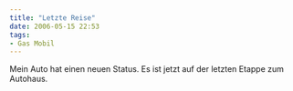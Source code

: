 ```yaml
---
title: "Letzte Reise"
date: 2006-05-15 22:53
tags: 
- Gas Mobil
---
```

Mein Auto hat einen neuen Status. Es ist jetzt auf der letzten Etappe zum Autohaus.